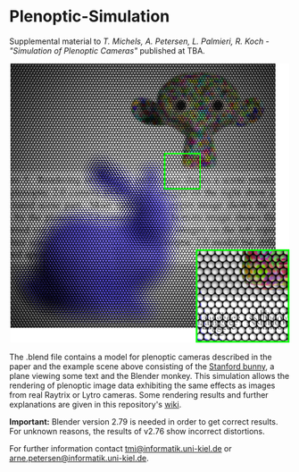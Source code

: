 # Plenoptic-Simulation
Supplemental material to *T. Michels, A. Petersen, L. Palmieri, R. Koch - "Simulation of Plenoptic Cameras"* published at TBA.

<center><img src="/images/preview.jpeg" alt="Rendering example for a plenoptic camera 2.0 setup" width="500" height="500"></center>

The .blend file contains a model for plenoptic cameras described in the paper and the example scene above consisting of the [Stanford bunny](http://graphics.stanford.edu/data/3Dscanrep/#bunny), a plane viewing some text and the Blender monkey. This simulation allows the rendering of plenoptic image data exhibiting the same effects as images from real Raytrix or Lytro cameras. Some rendering results and further explanations are given in this repository's [wiki](https://github.com/Arne-Petersen/Plenoptic-Simulation/wiki).

**Important:** Blender version 2.79 is needed in order to get correct results. For unknown reasons, the results of v2.76 show incorrect distortions.

For further information contact <tmi@informatik.uni-kiel.de> or <arne.petersen@informatik.uni-kiel.de>.
